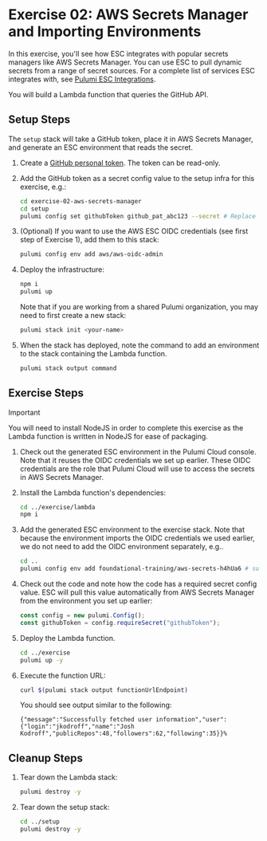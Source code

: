# Exercise 02: AWS Secrets Manager and Importing Environments

In this exercise, you'll see how ESC integrates with popular secrets managers like AWS Secrets Manager. You can use ESC to pull dynamic secrets from a range of secret sources. For a complete list of services ESC integrates with, see [Pulumi ESC Integrations](https://www.pulumi.com/docs/esc/integrations/).

You will build a Lambda function that queries the GitHub API.

## Setup Steps

The `setup` stack will take a GitHub token, place it in AWS Secrets Manager, and generate an ESC environment that reads the secret.

1. Create a [GitHub personal token](https://github.com/settings/tokens?type=beta). The token can be read-only.
1. Add the GitHub token as a secret config value to the setup infra for this exercise, e.g.:

    ```bash
    cd exercise-02-aws-secrets-manager
    cd setup
    pulumi config set githubToken github_pat_abc123 --secret # Replace value with your token
    ```

1. (Optional) If you want to use the AWS ESC OIDC credentials (see first step of Exercise 1), add them to this stack:

    ```bash
    pulumi config env add aws/aws-oidc-admin
    ```

1. Deploy the infrastructure:

    ```bash
    npm i
    pulumi up
    ```

    Note that if you are working from a shared Pulumi organization, you may need to first create a new stack:

    ```bash
    pulumi stack init <your-name>
    ```

1. When the stack has deployed, note the command to add an environment to the stack containing the Lambda function.

    ```bash
    pulumi stack output command
    ```

## Exercise Steps

> [!IMPORTANT]
> You will need to install NodeJS in order to complete this exercise as the Lambda function is written in NodeJS for ease of packaging.

1. Check out the generated ESC environment in the Pulumi Cloud console. Note that it reuses the OIDC credentials we set up earlier. These OIDC credentials are the role that Pulumi Cloud will use to access the secrets in AWS Secrets Manager.

1. Install the Lambda function's dependencies:

    ```bash
    cd ../exercise/lambda
    npm i
    ```

1. Add the generated ESC environment to the exercise stack. Note that because the environment imports the OIDC credentials we used earlier, we do not need to add the OIDC environment separately, e.g..

    ```bash
    cd ..
    pulumi config env add foundational-training/aws-secrets-h4hUa6 # substitute your environment's name
    ```

1. Check out the code and note how the code has a required secret config value. ESC will pull this value automatically from AWS Secrets Manager from the environment you set up earlier:

    ```typescript
    const config = new pulumi.Config();
    const githubToken = config.requireSecret("githubToken");
    ```

1. Deploy the Lambda function.

    ```bash
    cd ../exercise
    pulumi up -y
    ```

1. Execute the function URL:

    ```bash
    curl $(pulumi stack output functionUrlEndpoint)
    ```

    You should see output similar to the following:

    ```text
    {"message":"Successfully fetched user information","user":{"login":"jkodroff","name":"Josh Kodroff","publicRepos":48,"followers":62,"following":35}}%
    ```

## Cleanup Steps

1. Tear down the Lambda stack:

    ```bash
    pulumi destroy -y
    ```

1. Tear down the setup stack:

    ```bash
    cd ../setup
    pulumi destroy -y
    ```
